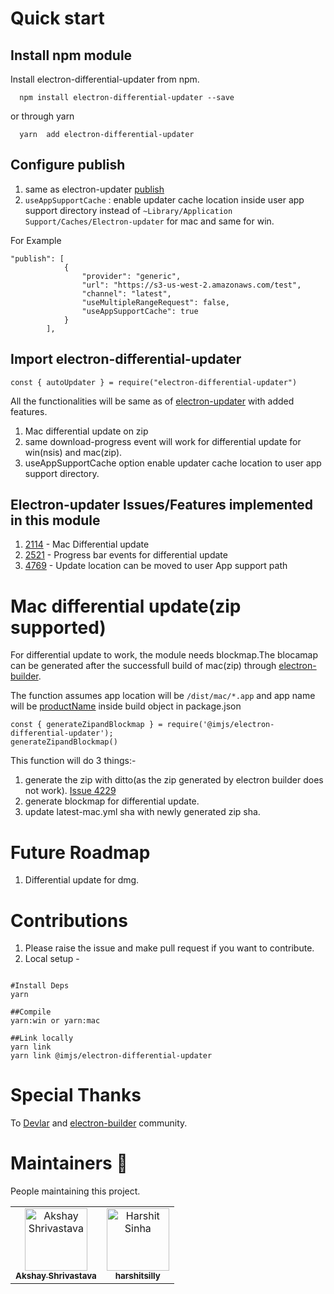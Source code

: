# Quick start

## Install npm module

Install electron-differential-updater from npm.

```
  npm install electron-differential-updater --save
```

or through yarn

```
  yarn  add electron-differential-updater
```

## Configure publish

1. same as electron-updater [publish](https://www.electron.build/configuration/publish)
2. `useAppSupportCache` : enable updater cache location inside user app support directory instead of `~Library/Application Support/Caches/Electron-updater` for mac and same for win.

For Example

```
"publish": [
			{
				"provider": "generic",
				"url": "https://s3-us-west-2.amazonaws.com/test",
				"channel": "latest",
				"useMultipleRangeRequest": false,
				"useAppSupportCache": true
			}
		],

```

## Import electron-differential-updater

```
const { autoUpdater } = require("electron-differential-updater")

```

All the functionalities will be same as of [electron-updater](https://github.com/electron-userland/electron-builder/tree/master/packages/electron-updater) with added features.

1. Mac differential update on zip
2. same download-progress event will work for differential update for win(nsis) and mac(zip).
3. useAppSupportCache option enable updater cache location to user app support directory.

## Electron-updater Issues/Features implemented in this module

1.  [2114](https://github.com/electron-userland/electron-builder/issues/2114) - Mac Differential update
2.  [2521](https://github.com/electron-userland/electron-builder/issues/2521) - Progress bar events for differential update
3.  [4769](https://github.com/electron-userland/electron-builder/issues/4769) - Update location can be moved to user App support path

# Mac differential update(zip supported)

For differential update to work, the module needs blockmap.The blocamap can be generated after the successfull build of mac(zip) through [electron-builder](https://github.com/electron-userland/electron-builder).

The function assumes app location will be `/dist/mac/*.app` and
app name will be [productName](https://www.electron.build/configuration/configuration) inside build object in package.json

```
const { generateZipandBlockmap } = require('@imjs/electron-differential-updater');
generateZipandBlockmap()
```

This function will do 3 things:-

1. generate the zip with ditto(as the zip generated by electron builder does not work). [Issue 4229](https://github.com/electron-userland/electron-builder/issues/4299)
2. generate blockmap for differential update.
3. update latest-mac.yml sha with newly generated zip sha.

# Future Roadmap

1. Differential update for dmg.

# Contributions

1. Please raise the issue and make pull request if you want to contribute.
2. Local setup -

```

#Install Deps
yarn

##Compile
yarn:win or yarn:mac

##Link locally
yarn link
yarn link @imjs/electron-differential-updater

```

# Special Thanks

To [Devlar](https://github.com/develar) and [electron-builder](https://github.com/electron-userland/electron-builder) community.

# Maintainers 🚀

People maintaining this project.

<!-- prettier-ignore -->
<table>
<tr>
 <td align="center"><a href="https://github.com/akshay-shrivastava"><img src="https://avatars0.githubusercontent.com/u/26062438?s=460&v=4" width="100px;" alt="Akshay Shrivastava"/><br /><sub><b>Akshay Shrivastava</b></sub></a></td>
  <td align="center"><a href="https://github.com/harshitsilly"><img src="https://avatars1.githubusercontent.com/u/9112946?s=460&v=4" width="100px;" alt="Harshit Sinha"/><br /><sub><b>harshitsilly</b></sub></a></td>
</tr>
</table>
